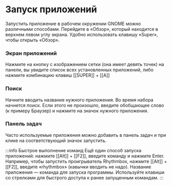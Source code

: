 # Запуск приложений

Запустить приложение в рабочем окружении GNOME можно различными способами. Перейдите в «Обзор», который находится в верхнем левом углу экрана. Удобно использовать клавишу «Super», чтобы открыть «Обзор».

### Экран приложений
Нажмите на кнопку с изображением сетки (она имеет девять точек) на панели, вы увидите список всех установленных приложений, либо нажмите комбинацию клавиш [[SUPER]] + [[A]]

### Поиск
Начните вводить название нужного приложения. Во время набора начнется поиск. Если этого не произошло, введите обобщающее слово (к примеру Браузер) и нажмите на значок нужного приложения.

### Панель задач
Часто используемые приложения можно добавить в панель задач и при клике на соответствующий значок запустить.

:::info Быстрое выполнение команд
Ещё один способ запуска приложений: нажмите [[Alt]] + [[F2]], введите команду и нажмите Enter.
Например, чтобы запустить проигрыватель Rhythmbox, нажмите [[Alt]] + [[F2]], введите «rhythmbox» (кавычки вводить не надо). Название приложения — команда для запуска программы.
Используйте клавиши со стрелками для быстрого доступа к ранее запущенным командам.
:::
